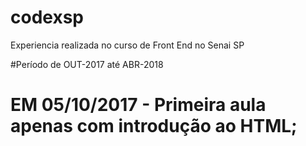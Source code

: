 # codexsp
Experiencia realizada no curso de Front End no Senai SP

#Período de OUT-2017 até ABR-2018

# EM 05/10/2017 - Primeira aula apenas com introdução ao HTML;
